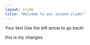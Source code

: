 ```yaml
---
layout: slide
title: "Welcome to our second slide!"
---
```

Your text
Use the left arrow to go back!

this is my changes.
